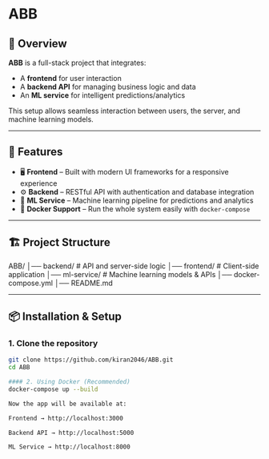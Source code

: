 # ABB

## 📌 Overview
**ABB** is a full-stack project that integrates:
- A **frontend** for user interaction  
- A **backend API** for managing business logic and data  
- An **ML service** for intelligent predictions/analytics  

This setup allows seamless interaction between users, the server, and machine learning models.

---

## 🚀 Features
- 🖥️ **Frontend** – Built with modern UI frameworks for a responsive experience  
- ⚙️ **Backend** – RESTful API with authentication and database integration  
- 🤖 **ML Service** – Machine learning pipeline for predictions and analytics  
- 🐳 **Docker Support** – Run the whole system easily with `docker-compose`  

---

## 🏗️ Project Structure
ABB/
│── backend/ # API and server-side logic
│── frontend/ # Client-side application
│── ml-service/ # Machine learning models & APIs
│── docker-compose.yml
│── README.md


---
## 📦 Installation & Setup

### 1. Clone the repository
```bash
git clone https://github.com/kiran2046/ABB.git
cd ABB

#### 2. Using Docker (Recommended)
docker-compose up --build

Now the app will be available at:

Frontend → http://localhost:3000

Backend API → http://localhost:5000

ML Service → http://localhost:8000
